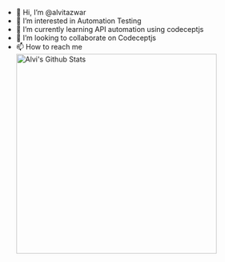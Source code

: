 - 👋 Hi, I’m @alvitazwar
- 👀 I’m interested in Automation Testing
- 🌱 I’m currently learning API automation using codeceptjs
- 💞️ I’m looking to collaborate on Codeceptjs
- 📫 How to reach me 
[<img align="left" width="400" src="https://github-readme-stats.vercel.app/api?username=alvitazwar&show_icons=true&theme=highcontrast&count_private=true" alt="Alvi's Github Stats"/>](https://github.com/alvitazwar)
<!---
alvitazwar/alvitazwar is a ✨ special ✨ repository because its `README.md` (this file) appears on your GitHub profile.
You can click the Preview link to take a look at your changes.
--->
